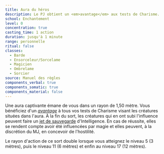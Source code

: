 ```yaml
---
title: Aura du héros
description: Le PJ obtient un <em>avantage</em> aux tests de Charisme.
school: Enchantement
level: 0
concentration: true
casting_time: 1 action
duration: jusqu'à 1 minute
range: personnelle
ritual: false
classes:
  - Barde
  - Ensorceleur/Sorcelame
  - Magicien
  - Ombrelame
  - Sorcier
source: Manuel des règles
components_verbal: true
components_somatic: true
components_material: false
---
```

Une aura captivante émane de vous dans un rayon de 1,50 mètre. Vous bénéficiez d'un [_avantage_](/utiliser-les-caracteristiques/#avantage-et-desavantage) à tous vos tests de Charisme visant les créatures situées dans l'aura. À la fin du sort, les créatures qui en ont subi l'influence peuvent faire un [jet de sauvegarde](/utiliser-les-caracteristiques/#jets-de-sauvegarde) d'Intelligence. En cas de réussite, elles se rendent compte avoir été influencées par magie et elles peuvent, à la discrétion du MJ, en concevoir de l'hostilité.

Le rayon d'action de ce sort double lorsque vous atteignez le niveau 5 (3 mètres), puis le niveau 11 (6 mètres) et enfin au niveau 17 (12 mètres).
